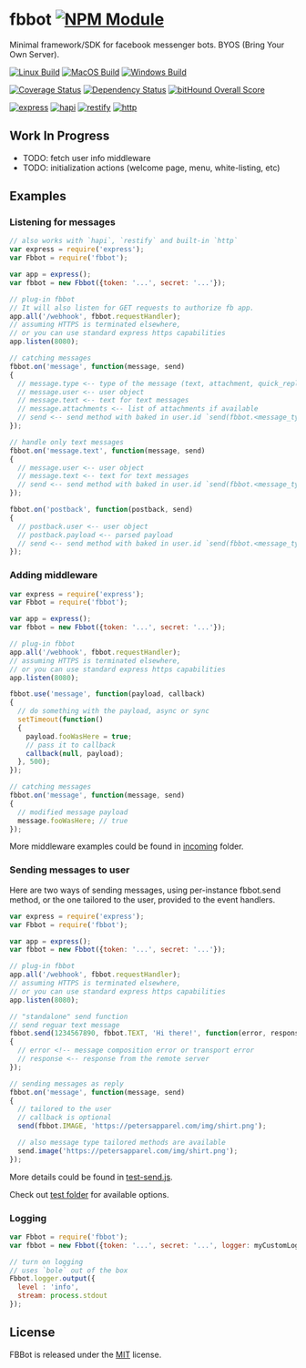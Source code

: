 # fbbot [![NPM Module](https://img.shields.io/npm/v/fbbot.svg?style=flat)](https://www.npmjs.com/package/fbbot)

Minimal framework/SDK for facebook messenger bots. BYOS (Bring Your Own Server).

[![Linux Build](https://img.shields.io/travis/alexindigo/fbbot/master.svg?label=linux:0.12-6.x&style=flat)](https://travis-ci.org/alexindigo/fbbot)
[![MacOS Build](https://img.shields.io/travis/alexindigo/fbbot/master.svg?label=macos:0.12-6.x&style=flat)](https://travis-ci.org/alexindigo/fbbot)
[![Windows Build](https://img.shields.io/appveyor/ci/alexindigo/fbbot/master.svg?label=windows:0.12-6.x&style=flat)](https://ci.appveyor.com/project/alexindigo/fbbot)

[![Coverage Status](https://img.shields.io/coveralls/alexindigo/fbbot/master.svg?label=code+coverage&style=flat)](https://coveralls.io/github/alexindigo/fbbot?branch=master)
[![Dependency Status](https://img.shields.io/david/alexindigo/fbbot/master.svg?style=flat)](https://david-dm.org/alexindigo/fbbot)
[![bitHound Overall Score](https://www.bithound.io/github/alexindigo/fbbot/badges/score.svg)](https://www.bithound.io/github/alexindigo/fbbot)

[![express](https://img.shields.io/badge/express-tested-brightgreen.svg?style=flat)](http://expressjs.com)
[![hapi](https://img.shields.io/badge/hapi-tested-brightgreen.svg?lstyle=flat)](http://hapijs.com)
[![restify](https://img.shields.io/badge/restify-tested-brightgreen.svg?style=flat)](http://restify.com)
[![http](https://img.shields.io/badge/http-tested-brightgreen.svg?style=flat)](https://nodejs.org/api/http.html)

## Work In Progress

- TODO: fetch user info middleware
- TODO: initialization actions (welcome page, menu, white-listing, etc)

## Examples

### Listening for messages

```javascript
// also works with `hapi`, `restify` and built-in `http`
var express = require('express');
var Fbbot = require('fbbot');

var app = express();
var fbbot = new Fbbot({token: '...', secret: '...'});

// plug-in fbbot
// It will also listen for GET requests to authorize fb app.
app.all('/webhook', fbbot.requestHandler);
// assuming HTTPS is terminated elsewhere,
// or you can use standard express https capabilities
app.listen(8080);

// catching messages
fbbot.on('message', function(message, send)
{
  // message.type <-- type of the message (text, attachment, quick_reply, sticker, etc)
  // message.user <-- user object
  // message.text <-- text for text messages
  // message.attachments <-- list of attachments if available
  // send <-- send method with baked in user.id `send(fbbot.<message_type>, <payload>, <callback>)`
});

// handle only text messages
fbbot.on('message.text', function(message, send)
{
  // message.user <-- user object
  // message.text <-- text for text messages
  // send <-- send method with baked in user.id `send(fbbot.<message_type>, <payload>, <callback>)`
});

fbbot.on('postback', function(postback, send)
{
  // postback.user <-- user object
  // postback.payload <-- parsed payload
  // send <-- send method with baked in user.id `send(fbbot.<message_type>, <payload>, <callback>)`
});
```

### Adding middleware

```javascript
var express = require('express');
var Fbbot = require('fbbot');

var app = express();
var fbbot = new Fbbot({token: '...', secret: '...'});

// plug-in fbbot
app.all('/webhook', fbbot.requestHandler);
// assuming HTTPS is terminated elsewhere,
// or you can use standard express https capabilities
app.listen(8080);

fbbot.use('message', function(payload, callback)
{
  // do something with the payload, async or sync
  setTimeout(function()
  {
    payload.fooWasHere = true;
    // pass it to callback
    callback(null, payload);
  }, 500);
});

// catching messages
fbbot.on('message', function(message, send)
{
  // modified message payload
  message.fooWasHere; // true
});

```

More middleware examples could be found in [incoming](incoming/) folder.

### Sending messages to user

Here are two ways of sending messages, using per-instance fbbot.send method,
or the one tailored to the user, provided to the event handlers.

```javascript
var express = require('express');
var Fbbot = require('fbbot');

var app = express();
var fbbot = new Fbbot({token: '...', secret: '...'});

// plug-in fbbot
app.all('/webhook', fbbot.requestHandler);
// assuming HTTPS is terminated elsewhere,
// or you can use standard express https capabilities
app.listen(8080);

// "standalone" send function
// send reguar text message
fbbot.send(1234567890, fbbot.TEXT, 'Hi there!', function(error, response)
{
  // error <!-- message composition error or transport error
  // response <-- response from the remote server
});

// sending messages as reply
fbbot.on('message', function(message, send)
{
  // tailored to the user
  // callback is optional
  send(fbbot.IMAGE, 'https://petersapparel.com/img/shirt.png');

  // also message type tailored methods are available
  send.image('https://petersapparel.com/img/shirt.png');
});
```

More details could be found in [test-send.js](test/test-send.js).

Check out [test folder](test/fixtures) for available options.

### Logging

```javascript
var Fbbot = require('fbbot');
var fbbot = new Fbbot({token: '...', secret: '...', logger: myCustomLogger});

// turn on logging
// uses `bole` out of the box
Fbbot.logger.output({
  level : 'info',
  stream: process.stdout
});

```

## License

FBBot is released under the [MIT](LICENSE) license.
